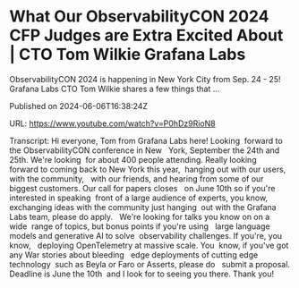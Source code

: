 # What Our ObservabilityCON 2024 CFP Judges are Extra Excited About  | CTO Tom Wilkie Grafana Labs

ObservabilityCON 2024 is happening in New York City from Sep. 24 - 25! Grafana Labs CTO Tom Wilkie shares a few things that ...

Published on 2024-06-06T16:38:24Z

URL: https://www.youtube.com/watch?v=P0hDz9RioN8

Transcript: Hi everyone, Tom from Grafana Labs here! Looking 
forward to the ObservabilityCON conference in New   York, September the 24th and 25th. We're looking 
for about 400 people attending. Really looking   forward to coming back to New York this year, 
hanging out with our users, with the community,   with our friends, and hearing from some of our 
biggest customers. Our call for papers closes   on June 10th so if you're interested in speaking 
front of a large audience of experts, you know,   exchanging ideas with the community just hanging 
out with the Grafana Labs team, please do apply.   We're looking for talks you know on on a wide 
range of topics, but bonus points if you're using   large language models and generative AI to solve 
observability challenges. If you're, you know,   deploying OpenTelemetry at massive scale. You 
know, if you've got any War stories about bleeding   edge deployments of cutting edge technology 
such as Beyla or Faro or Asserts, please do   submit a proposal. Deadline is June the 10th 
and I look for to seeing you there. Thank you!

